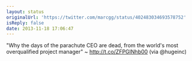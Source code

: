 ```yaml
---
layout: status
originalUrl: 'https://twitter.com/marcgg/status/402483034693578752'
isReply: false
date: 2013-11-18 17:06:47
---
```


"Why the days of the parachute CEO are dead, from the world's most overqualified project manager" ~ http://t.co/ZFPGINhb00 (via @hugeinc)
